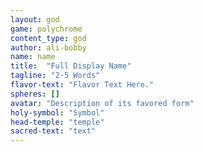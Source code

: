 ```yaml
---
layout: god
game: polychrome
content_type: god
author: ali-bobby
name: name
title:  "Full Display Name"
tagline: "2-5 Words"
flavor-text: "Flavor Text Here."
spheres: []
avatar: "Description of its favored form"
holy-symbol: "Symbol"
head-temple: "temple"
sacred-text: "text"
---
```

